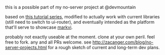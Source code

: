 this is a possible part of my no-server project at @devmountain

based on [this tutorial series](http://code.tutsplus.com/series/creating-a-web-app-from-scratch-using-angularjs-and-firebase--cms-717), modified to actually work with current libraries (still need to switch to ui-router), and eventually intended as the platform that'll serve to showcase [markvi](https://github.com/zacanger/markvi).

probably not exactly useable at the moment. clone at your own peril. feel free to fork. any and all PRs welcome. see <http://zacanger.com/blog/no-server-projects.html> for a rough sketch of current and long-term dev plans.


